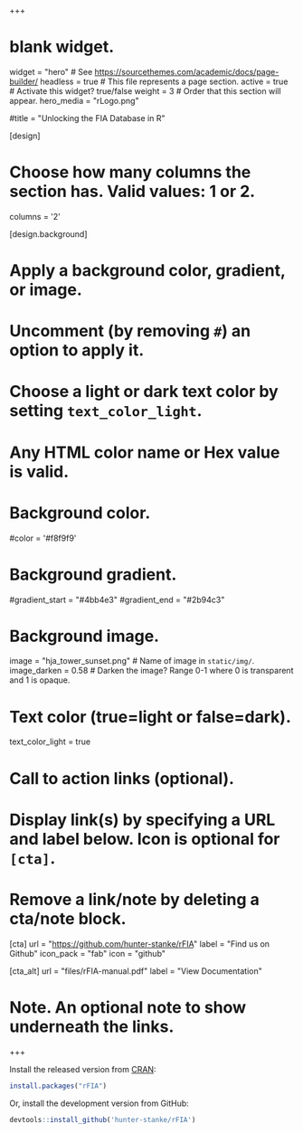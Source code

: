 +++
# blank widget.
widget = "hero"  # See https://sourcethemes.com/academic/docs/page-builder/
headless = true  # This file represents a page section.
active = true  # Activate this widget? true/false
weight = 3  # Order that this section will appear.
hero_media = "rLogo.png"

#title = "Unlocking the FIA Database in R"

[design]
  # Choose how many columns the section has. Valid values: 1 or 2.
  columns = '2'

[design.background]
  # Apply a background color, gradient, or image.
  #   Uncomment (by removing `#`) an option to apply it.
  #   Choose a light or dark text color by setting `text_color_light`.
  #   Any HTML color name or Hex value is valid.

  # Background color.
  #color = '#f8f9f9'
  
  # Background gradient.
  #gradient_start = "#4bb4e3"
  #gradient_end = "#2b94c3"
  
  # Background image.
  image = "hja_tower_sunset.png"  # Name of image in `static/img/`.
  image_darken = 0.58 # Darken the image? Range 0-1 where 0 is transparent and 1 is opaque.

  # Text color (true=light or false=dark).
  text_color_light = true

# Call to action links (optional).
#   Display link(s) by specifying a URL and label below. Icon is optional for `[cta]`.
#   Remove a link/note by deleting a cta/note block.
[cta]
  url = "https://github.com/hunter-stanke/rFIA"
  label = "Find us on Github"
  icon_pack = "fab"
  icon = "github"

[cta_alt]
  url = "files/rFIA-manual.pdf"
  label = "View Documentation"
  
  
# Note. An optional note to show underneath the links.

+++

Install the released version from [CRAN](https://CRAN.R-project.org):

``` r
install.packages("rFIA")
```

Or, install the development version from GitHub:
```r
devtools::install_github('hunter-stanke/rFIA')
```

